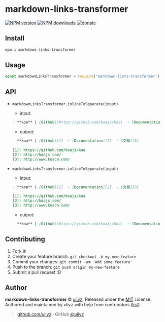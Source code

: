 # markdown-links-transformer

[![NPM version](https://img.shields.io/npm/v/markdown-links-transformer.svg?style=flat)](https://npmjs.com/package/markdown-links-transformer) [![NPM downloads](https://img.shields.io/npm/dm/markdown-links-transformer.svg?style=flat)](https://npmjs.com/package/markdown-links-transformer) [![donate](https://img.shields.io/badge/$-donate-ff69b4.svg?maxAge=2592000&style=flat)](https://github.com/ULIVZ/donate)

## Install

```bash
npm i markdown-links-transformer
```

## Usage

```js
const markdownLinksTransformer = require('markdown-links-transformer')
```


## API

- `markdownLinksTransformer.inlineToSeperate(input)`

  - input:
  
  ```markdown
  - **koa** | [Github](https://github.com/koajs/koa)  · [Documentation](http://koajs.com/)  · [文档](http://www.koacn.com/)
  ```
  
  - output:
  
  ```markdown
  - **koa** | [Github][1]  · [Documentation][2]  · [文档][3]
    
  [1]: https://github.com/koajs/koa
  [2]: http://koajs.com/
  [3]: http://www.koacn.com/
  ```

- `markdownLinksTransformer.inlineToSeperate(input)`

  - input: 
  
  ```markdown
  - **koa** | [Github][1]  · [Documentation][2]  · [文档][3]
  
  [1]: https://github.com/koajs/koa
  [2]: http://koajs.com/
  [3]: http://www.koacn.com/
  ```
  
  - output:
  
  ```markdown
  - **koa** | [Github](https://github.com/koajs/koa)  · [Documentation](http://koajs.com/)  · [文档](http://www.koacn.com/)
  ```


## Contributing

1. Fork it!
2. Create your feature branch: `git checkout -b my-new-feature`
3. Commit your changes: `git commit -am 'Add some feature'`
4. Push to the branch: `git push origin my-new-feature`
5. Submit a pull request :D


## Author

**markdown-links-transformer** © [ulivz](https://github.com/ULIVZ), Released under the [MIT](./LICENSE) License.<br>
Authored and maintained by ulivz with help from contributors ([list](https://github.com/ULIVZ/markdown-links-transformer/contributors)).

> [github.com/ulivz](https://github.com/ulivz) · GitHub [@ulivz](https://github.com/ULIVZ)
